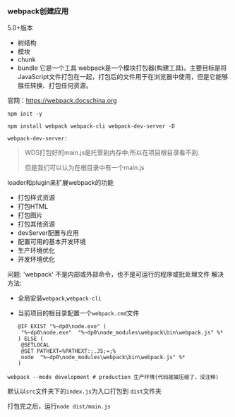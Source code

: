 ### webpack创建应用

5.0+版本

- 树结构
- 模块
- chunk
- bundle
它是一个工具
webpack是一个模块打包器(构建工具)。主要目标是将JavaScript文件打包在一起，打包后的文件用于在浏览器中使用，但是它能够胜任转换、打包任何资源。

官网：https://webpack.docschina.org

```shell
npm init -y
```

```shell
npm install webpack webpack-cli webpack-dev-server -D
```

`webpack-dev-server:`

>  WDS打包好的main.js是托管到内存中;所以在项目根目录看不到.
>
> 但是我们可以认为在根目录中有一个main.js

loader和plugin来扩展webpack的功能

- 打包样式资源
- 打包HTML
- 打包图片
- 打包其他资源
- devServer配置与应用
- 配置可用的基本开发环境
- 生产环境优化
- 开发环境优化

问题: 'webpack' 不是内部或外部命令，也不是可运行的程序或批处理文件
解决方法:
  - 全局安装`webpack`,`webpack-cli`

  - 当前项目的根目录配置一个`webpack.cmd`文件

    ```shell
    @IF EXIST "%~dp0\node.exe" (
     "%~dp0\node.exe"  "%~dp0\node_modules\webpack\bin\webpack.js" %*
    ) ELSE (
     @SETLOCAL
     @SET PATHEXT=%PATHEXT:;.JS;=;%
     node  "%~dp0\node_modules\webpack\bin\webpack.js" %*
    )
    ```

```shell
webpack --mode development # production 生产环境(代码就被压缩了，没注释)
```

默认以`src`文件夹下的`index.js`为入口打包到 `dist`文件夹

打包完之后，运行`node dist/main.js`